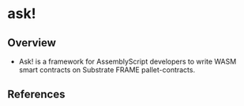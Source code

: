 # ask!

## Overview

- Ask! is a framework for AssemblyScript developers to write WASM smart contracts on Substrate FRAME pallet-contracts.

## References
